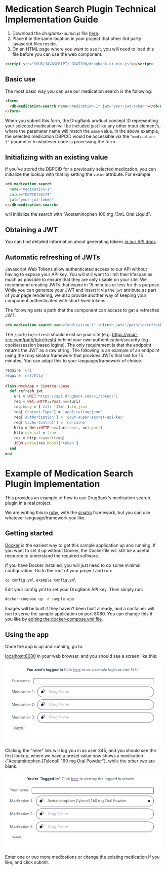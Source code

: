 # Medication Search Plugin Technical Implementation Guide



1. Download the _drugbank-ui.min.js_ file [here](https://github.com/omxhealth/clinical-api-plugins/releases).
2. Place it in the same location in your project that other 3rd party javascript files reside.
3. On an HTML page where you want to use it, you will need to load this file before you can use the web component.

```html
<script src="YOUR/JAVASCRIPT/LOCATION/drugbank-ui.min.js"></script>
```

## Basic use

The most basic way you can use our medication search is the following:

```html
<form>
  <db-medication-search name="medication-1" jwt="your-jwt-token"></db-medication-search>
</form>
```

When you submit this form, the DrugBank product concept ID representing your selected medication will be included just like any other input element's, where the parameter name will match the `name` value. In the above example, the selected medication DBPCID would be accessible via the `"medication-1"` parameter in whatever code is processing the form.

## Initializing with an existing value

If you've stored the DBPCID for a previously selected medication, you can initialize the lookup with that by setting the `value` attribute. For example:

```html
<db-medication-search 
  name="medication-1"
  value="DBPC0726274" 
  jwt="your-jwt-token"
></db-medication-search>
```

will initialize the search with "Acetaminophen 100 mg /3mL Oral Liquid".

## Obtaining a JWT

You can find detailed information about generating tokens [in our API docs](https://docs.drugbank.com/v1/#token-authentication).

## Automatic refreshing of JWTs

Javascript Web Tokens allow authenticated access to our API without having to expose your API key. You will still want to limit their lifespan as much as possible to ensure that they are only usable on your site. We recommend creating JWTs that expire in 15 minutes or less for this purpose. While you can generate your JWT and insert it via the `jwt` attribute as part of your page rendering, we also provide another way of keeping your component authenticated with short-lived tokens.

The following sets a path that the component can access to get a refreshed JWT:

```html
<db-medication-search name="medication-1" refresh_jwt="/path/to/refresh"></db-medication-search>
```

The `/path/to/refresh` should exist on your site (e.g. https://your-site.com/path/to/refresh) behind your own authentication/security (eg. cookie/session based logins). The only requirement is that the endpoint returns the JWT as a raw string. The following is an example of an endpoint using the ruby sinatra framework that provides JWTs that last for 15 minutes. You can adapt this to your language/framework of choice.

```ruby
require 'uri'
require 'net/http'

class MockApp < Sinatra::Base
  def refresh_jwt
    uri = URI("https://api.drugbank.com/v1/tokens")
    req = Net::HTTP::Post.new(uri)
    req.body = { ttl: '15m' }.to_json
    req['Content-Type'] = 'application/json'
    req['Authorization'] = 'your-super-secret-api-key'
    req['Cache-Control'] = 'no-cache'
    http = Net::HTTP.new(uri.host, uri.port)
    http.use_ssl = true
    res = http.request(req)
    JSON.parse(res.body)['token']
  end
end
```



# Example of Medication Search Plugin Implementation

This provides an example of how to use DrugBank's medication search 
plugin in a real project.

We are writing this in [ruby](https://www.ruby-lang.org/en/), with the 
[sinatra](http://sinatrarb.com) framework, but you can use whatever 
language/framework you like.

## Getting started

[Docker](https://www.docker.com/get-started) is the easiest way to get
this sample application up and running. If you want to set it up without
Docker, the Dockerfile will still be a useful resource to understand the
required software.

If you have Docker installed, you will just need to do some minimal
configuration. Go to the root of your project and run:

```bash
cp config.yml.example config.yml
```

Edit your config.yml to set your DrugBank API key. Then simply run:

```bash
docker-compose up -d sample-app
```

Images will be built if they haven't been built already, and a container will run
to serve the sample application on port 8080. You can change this if you like by 
[editing the docker-compose.yml file](https://docs.docker.com/compose/compose-file/).

## Using the app

Once the app is up and running, go to:

[localhost:8080](http://localhost:8080) in your web browser, and you should see
a screen like this:

![not-logged-in](docs/images/not-logged-in.png)

Clicking the "here" link will log you in as user 345, and you should see the first
lookup, where we have a preset value now shows a medication ("Acetaminophen [Tylenol]
160 mg Oral Powder"), while the other two are blank.

![logged-in](docs/images/logged-in.png)

Enter one or two more medications or change the existing medication if you like, and
click submit.
